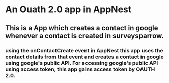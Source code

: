 # An Ouath 2.0 app in AppNest

## This is a App which creates a contact in google whenever a contact is created in surveysparrow.

### using the onContactCreate event in AppNest this app uses the contact details from that event and creates a contact in google using google's public API. For accessing google's public API using access token, this app gains access token by OAUTH 2.0.